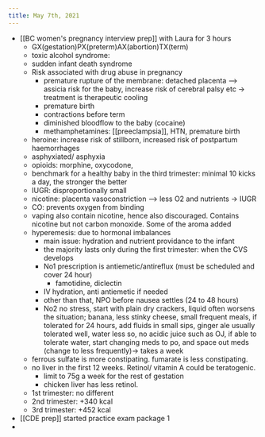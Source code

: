 ```yaml
---
title: May 7th, 2021
---
```


- [[BC women's pregnancy interview prep]] with Laura for 3 hours
	- GX(gestation)PX(preterm)AX(abortion)TX(term)
	- toxic alcohol syndrome:
	- sudden infant death syndrome
	- Risk associated with drug abuse in pregnancy
		- premature rupture of the membrane: detached placenta --> assicia risk for the baby, increase risk of cerebral palsy etc  -> treatment is therapeutic cooling
		- premature birth
		- contractions before term
		- diminished bloodflow to the baby (cocaine)
		- methamphetamines: [[preeclampsia]], HTN, premature birth
	- heroine: increase risk of stillborn, increased risk of postpartum haemorrhages
	- asphyxiated/ asphyxia
	- opioids: morphine, oxycodone,
	- benchmark for a healthy baby in the third trimester: minimal 10 kicks a day, the stronger the better
	- IUGR: disproportionally small
	- nicotine: placenta vasoconstriction --> less O2 and nutrients -> IUGR
	- CO: prevents oxygen from binding
	- vaping also contain nicotine, hence also discouraged. Contains nicotine but not carbon monoxide. Some of the aroma added
	- hyperemesis: due to hormonal imbalances
		- main issue: hydration and nutrient providance to the infant
		- the majority lasts only during the first trimester: when the CVS develops
		- No1 prescription is antiemetic/antireflux (must be scheduled and cover 24 hour)
			- famotidine, diclectin
		- IV hydration, anti antiemetic if needed
		- other than that, NPO before nausea settles (24 to 48 hours)
		- No2 no stress, start with plain dry crackers, liquid often worsens the situation; banana, less stinky cheese, small frequent meals, if tolerated for 24 hours, add fluids in small sips, ginger ale usually tolerated well, water less so, no acidic juice such as OJ, if able to tolerate water, start changing meds to po, and space out meds (change to less frequently)-> takes a week
	- ferrous sulfate is more constipating. fumarate is less constipating.
	- no liver in the first 12 weeks. Retinol/ vitamin A could be teratogenic.
		- limit to 75g a week for the rest of gestation
		- chicken liver has less retinol.
	- 1st trimester: no different
	- 2nd trimester: +340 kcal
	- 3rd trimester: +452 kcal
- [[CDE prep]] started practice exam package 1
-
